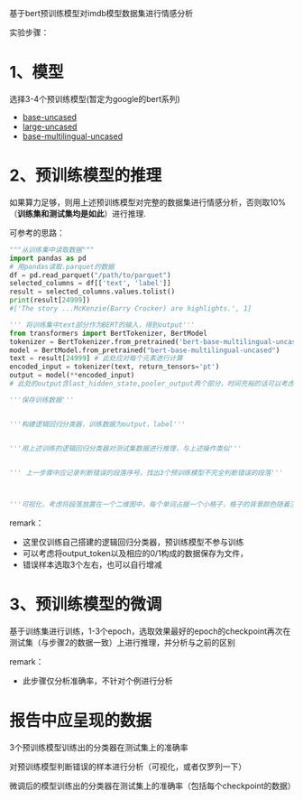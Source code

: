 基于bert预训练模型对imdb模型数据集进行情感分析

实验步骤：

# 1、模型
选择3-4个预训练模型(暂定为google的bert系列)
- [base-uncased](https://huggingface.co/google-bert/bert-base-uncased)
- [large-uncased](https://huggingface.co/google-bert/bert-large-uncased)
- [base-multilingual-uncased](https://huggingface.co/google-bert/bert-base-multilingual-uncased)

# 2、预训练模型的推理
如果算力足够，则用上述预训练模型对完整的数据集进行情感分析，否则取10%（**训练集和测试集均是如此**）进行推理.

可参考的思路：
```python
"""从训练集中读取数据""" 
import pandas as pd
# 用pandas读取.parquet的数据
df = pd.read_parquet("/path/to/parquet")
selected_columns = df[['text', 'label']]
result = selected_columns.values.tolist()
print(result[24999])
#['The story ...McKenzie(Barry Crocker) are highlights.', 1]

''' 将训练集中text部分作为BERT的输入，得到output'''
from transformers import BertTokenizer, BertModel
tokenizer = BertTokenizer.from_pretrained('bert-base-multilingual-uncased')
model = BertModel.from_pretrained("bert-base-multilingual-uncased")
text = result[24999] # 此处应对每个元素进行计算
encoded_input = tokenizer(text, return_tensors='pt')
output = model(**encoded_input)
# 此处的output含last_hidden_state,pooler_output两个部分，时间充裕的话可以考虑分别使用两个进行分析（没时间的话选择last_hidden_state即可）

'''保存训练数据'''


'''构建逻辑回归分类器，训练数据为output，label'''


'''用上述训练的逻辑回归分类器对测试集数据进行推理，与上述操作类似'''


''' 上一步骤中应记录判断错误的段落序号，找出3个预训练模型不完全判断错误的段落'''



'''可视化，考虑将段落放置在一个二维图中，每个单词占据一个小格子，格子的背景颜色随着注意力的强度变化（具体如何计算注意力强度我没有了解过，可以问问GPT然后量力而行）'''
```

remark：
- 这里仅训练自己搭建的逻辑回归分类器，预训练模型不参与训练
- 可以考虑将output_token以及相应的0/1构成的数据保存为文件，
- 错误样本选取3个左右，也可以自行增减

# 3、预训练模型的微调


基于训练集进行训练，1-3个epoch，选取效果最好的epoch的checkpoint再次在测试集（与步骤2的数据一致）上进行推理，并分析与之前的区别

remark：
- 此步骤仅分析准确率，不针对个例进行分析

# 报告中应呈现的数据

3个预训练模型训练出的分类器在测试集上的准确率

对预训练模型判断错误的样本进行分析（可视化，或者仅罗列一下）

微调后的模型训练出的分类器在测试集上的准确率（包括每个checkpoint的数据）






